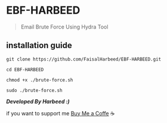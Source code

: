 # EBF-HARBEED


> Email Brute Force Using Hydra Tool



## installation guide

```git clone https://github.com/FaisalHarbeed/EBF-HARBEED.git```

```cd EBF-HARBEED```

```chmod +x ./brute-force.sh```

```sudo ./brute-force.sh```


***Developed By Harbeed :)***

if you want to support me [Buy Me a Coffe](buymeacoffee.com/harbeed) :coffee:
